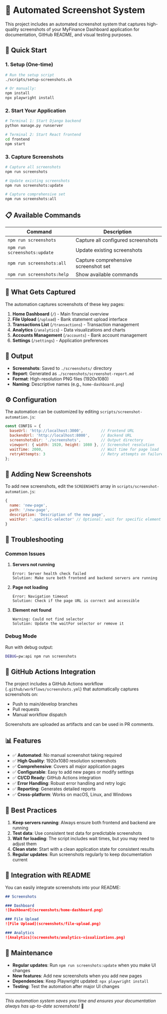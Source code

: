 # 📸 Automated Screenshot System

This project includes an automated screenshot system that captures high-quality screenshots of your MyFinance Dashboard application for documentation, GitHub README, and visual testing purposes.

## 🚀 Quick Start

### 1. Setup (One-time)
```bash
# Run the setup script
./scripts/setup-screenshots.sh

# Or manually:
npm install
npx playwright install
```

### 2. Start Your Application
```bash
# Terminal 1: Start Django backend
python manage.py runserver

# Terminal 2: Start React frontend
cd frontend
npm start
```

### 3. Capture Screenshots
```bash
# Capture all screenshots
npm run screenshots

# Update existing screenshots
npm run screenshots:update

# Capture comprehensive set
npm run screenshots:all
```

## 📋 Available Commands

| Command | Description |
|---------|-------------|
| `npm run screenshots` | Capture all configured screenshots |
| `npm run screenshots:update` | Update existing screenshots |
| `npm run screenshots:all` | Capture comprehensive screenshot set |
| `npm run screenshots:help` | Show available commands |

## 🎯 What Gets Captured

The automation captures screenshots of these key pages:

1. **Home Dashboard** (`/`) - Main financial overview
2. **File Upload** (`/upload`) - Bank statement upload interface
3. **Transactions List** (`/transactions`) - Transaction management
4. **Analytics** (`/analytics`) - Data visualizations and charts
5. **Accounts Management** (`/accounts`) - Bank account management
6. **Settings** (`/settings`) - Application preferences

## 📁 Output

- **Screenshots**: Saved to `./screenshots/` directory
- **Report**: Generated as `./screenshots/screenshot-report.md`
- **Format**: High-resolution PNG files (1920x1080)
- **Naming**: Descriptive names (e.g., `home-dashboard.png`)

## ⚙️ Configuration

The automation can be customized by editing `scripts/screenshot-automation.js`:

```javascript
const CONFIG = {
  baseUrl: 'http://localhost:3000',        // Frontend URL
  backendUrl: 'http://localhost:8000',     // Backend URL
  screenshotsDir: './screenshots',         // Output directory
  viewport: { width: 1920, height: 1080 }, // Screenshot resolution
  waitTime: 2000,                          // Wait time for page load
  retryAttempts: 3                         // Retry attempts on failure
};
```

## 🔧 Adding New Screenshots

To add new screenshots, edit the `SCREENSHOTS` array in `scripts/screenshot-automation.js`:

```javascript
{
  name: 'new-page',
  path: '/new-page',
  description: 'Description of the new page',
  waitFor: '.specific-selector' // Optional: wait for specific element
}
```

## 🐛 Troubleshooting

### Common Issues

1. **Servers not running**
   ```
   Error: Server health check failed
   Solution: Make sure both frontend and backend servers are running
   ```

2. **Page not loading**
   ```
   Error: Navigation timeout
   Solution: Check if the page URL is correct and accessible
   ```

3. **Element not found**
   ```
   Warning: Could not find selector
   Solution: Update the waitFor selector or remove it
   ```

### Debug Mode

Run with debug output:
```bash
DEBUG=pw:api npm run screenshots
```

## 🤖 GitHub Actions Integration

The project includes a GitHub Actions workflow (`.github/workflows/screenshots.yml`) that automatically captures screenshots on:
- Push to main/develop branches
- Pull requests
- Manual workflow dispatch

Screenshots are uploaded as artifacts and can be used in PR comments.

## 📊 Features

- ✅ **Automated**: No manual screenshot taking required
- ✅ **High Quality**: 1920x1080 resolution screenshots
- ✅ **Comprehensive**: Covers all major application pages
- ✅ **Configurable**: Easy to add new pages or modify settings
- ✅ **CI/CD Ready**: GitHub Actions integration
- ✅ **Error Handling**: Robust error handling and retry logic
- ✅ **Reporting**: Generates detailed reports
- ✅ **Cross-platform**: Works on macOS, Linux, and Windows

## 🎨 Best Practices

1. **Keep servers running**: Always ensure both frontend and backend are running
2. **Test data**: Use consistent test data for predictable screenshots
3. **Wait for loading**: The script includes wait times, but you may need to adjust them
4. **Clean state**: Start with a clean application state for consistent results
5. **Regular updates**: Run screenshots regularly to keep documentation current

## 📝 Integration with README

You can easily integrate screenshots into your README:

```markdown
## Screenshots

### Dashboard
![Dashboard](screenshots/home-dashboard.png)

### File Upload
![File Upload](screenshots/file-upload.png)

### Analytics
![Analytics](screenshots/analytics-visualizations.png)
```

## 🔄 Maintenance

- **Regular updates**: Run `npm run screenshots:update` when you make UI changes
- **New features**: Add new screenshots when you add new pages
- **Dependencies**: Keep Playwright updated: `npx playwright install`
- **Testing**: Test the automation after major UI changes

---

*This automation system saves you time and ensures your documentation always has up-to-date screenshots!* 🎉
